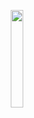 <p align="center">
<img src="https://media3.giphy.com/media/xUOxf2Z6fLwKBTfGTK/giphy.gif" width="20%"/>
</p>
